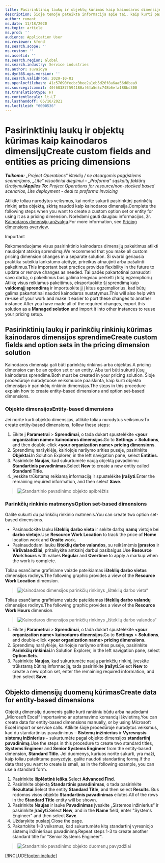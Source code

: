 ```yaml
---
title: Pasirinktinių laukų ir objektų kūrimas kaip kainodaros dimensijų
description: Šioje temoje pateikta informacija apie tai, kaip kurti pasirinktinių parinkčių rinkinius arba objektus.
author: rumant
ms.date: 11/18/2020
ms.topic: article
ms.prod: ''
audience: Application User
ms.reviewer: kfend
ms.search.scope: ''
ms.custom: ''
ms.assetid: ''
ms.search.region: Global
ms.search.industry: Service industries
ms.author: suvaidya
ms.dyn365.ops.version: ''
ms.search.validFrom: 2020-10-01
ms.openlocfilehash: 41c57690fecbc3bee2a1eb5d26f8a6aa56d8bea9
ms.sourcegitcommit: 40f68387f594180af64a5e5c748b6efa188bd300
ms.translationtype: HT
ms.contentlocale: lt-LT
ms.lasthandoff: 05/10/2021
ms.locfileid: "6000536"
---
```

# <a name="create-custom-fields-and-entities-as-pricing-dimensions"></a><span data-ttu-id="7e02f-103">Pasirinktinių laukų ir objektų kūrimas kaip kainodaros dimensijų</span><span class="sxs-lookup"><span data-stu-id="7e02f-103">Create custom fields and entities as pricing dimensions</span></span>

<span data-ttu-id="7e02f-104">_**Taikoma:** „Project Operations“ išteklių / ne atsargomis pagrįstiems scenarijams, „Lite“ visuotiniui diegimui – „Proforma“ sąskaitų faktūrų išrašymui_</span><span class="sxs-lookup"><span data-stu-id="7e02f-104">_**Applies To:** Project Operations for resource/non-stocked based scenarios, Lite deployment - deal to proforma invoicing_</span></span>

<span data-ttu-id="7e02f-105">Atlikite toliau nurodytus veiksmus, kai norite sukurti pasirinktinį parinkčių rinkinį arba objektą, skirtą naudoti kaip kainodaros dimensija.</span><span class="sxs-lookup"><span data-stu-id="7e02f-105">Complete the following steps when you want to create a custom option set or entity for using it as a pricing dimension.</span></span> <span data-ttu-id="7e02f-106">Norėdami gauti daugiau informacijos, žr. [Kainodaros dimensijų apžvalga](pricing-dimensions-overview.md).</span><span class="sxs-lookup"><span data-stu-id="7e02f-106">For more information, see [Pricing dimensions overview](pricing-dimensions-overview.md).</span></span>  

> [!IMPORTANT]
> <span data-ttu-id="7e02f-107">Rekomenduojame visus pasirinktinio kainodaros dimensijų pakeitimus atlikti naudojant atskirą sprendimą.</span><span class="sxs-lookup"><span data-stu-id="7e02f-107">We recommend that you make all custom pricing dimension changes in a separate solution.</span></span> <span data-ttu-id="7e02f-108">Ši svarbi geriausia praktika suteikia lankstumo ateityje, prireikus atnaujinti arba pašalinti pakeitimus.</span><span class="sxs-lookup"><span data-stu-id="7e02f-108">This important best practice provides flexibility in the future to update or remove changes as needed.</span></span> <span data-ttu-id="7e02f-109">Tai padės pakartotinai panaudoti savo darbą, o pakeitimus bus galima lengviau perkelti į kitą egzempliorių Atlikę visus reikiamus pakeitimus, eksportuokite šį sprendimą kaip **valdomąjį sprendimą** ir importuokite jį į kitus egzempliorius, kad būtų galima pakartotinai naudoti kainodaros nustatymus.</span><span class="sxs-lookup"><span data-stu-id="7e02f-109">This will also help with re-use of your work and make it easier to port these changes to another instance After you have made all of the required changes, export this solution as a **Managed solution** and import it into other instances to reuse your pricing setup.</span></span>

  
## <a name="create-custom-fields-and-option-sets-in-the-pricing-dimension-solution"></a><span data-ttu-id="7e02f-110">Pasirinktinių laukų ir parinkčių rinkinių kūrimas kainodaros dimensijos sprendime</span><span class="sxs-lookup"><span data-stu-id="7e02f-110">Create custom fields and option sets in the pricing dimension solution</span></span>

<span data-ttu-id="7e02f-111">Kainodaros dimensija gali būti parinkčių rinkinys arba objektas.</span><span class="sxs-lookup"><span data-stu-id="7e02f-111">A pricing dimension can be an option set or an entity.</span></span> <span data-ttu-id="7e02f-112">Abu turi būti sukurti jūsų kainodaros sprendime.</span><span class="sxs-lookup"><span data-stu-id="7e02f-112">Both must be created in your pricing solution.</span></span> <span data-ttu-id="7e02f-113">Šioje procedūroje nurodytuose veiksmuose paaiškinta, kaip kurti objekto dimensijas ir parinkčių rinkinio dimensijas.</span><span class="sxs-lookup"><span data-stu-id="7e02f-113">The steps in this procedure explain how to create entity-based dimensions and option set-based dimensions.</span></span>

### <a name="entity-based-dimensions"></a><span data-ttu-id="7e02f-114">Objekto dimensijos</span><span class="sxs-lookup"><span data-stu-id="7e02f-114">Entity-based dimensions</span></span>
<span data-ttu-id="7e02f-115">Jei norite kurti objekto dimensijas, atlikite toliau nurodytus veiksmus:</span><span class="sxs-lookup"><span data-stu-id="7e02f-115">To create entity-based dimensions, follow these steps:</span></span>

1. <span data-ttu-id="7e02f-116">Eikite į **Parametrai** > **Sprendimai**, o tada dukart spustelėkite **\<your organization name> kainodaros dimensijos**.</span><span class="sxs-lookup"><span data-stu-id="7e02f-116">Go to **Settings** > **Solutions**, and then double-click **\<your organization name> pricing dimensions**.</span></span>
2. <span data-ttu-id="7e02f-117">Sprendimų naršyklėje, kairiojoje naršymo srities pusėje, pasirinkite **Objektai**.</span><span class="sxs-lookup"><span data-stu-id="7e02f-117">In Solution Explorer, in the left navigation pane, select **Entities**.</span></span>
3. <span data-ttu-id="7e02f-118">Pasirinkite **Naujas**, kad sukurtumėte naują objektą pavadinimu **Standartinis pavadinimas**.</span><span class="sxs-lookup"><span data-stu-id="7e02f-118">Select **New** to create a new entity called **Standard Title**.</span></span> 
4. <span data-ttu-id="7e02f-119">Įveskite trūkstamą reikiamą informaciją ir spustelėkite **Įrašyti**.</span><span class="sxs-lookup"><span data-stu-id="7e02f-119">Enter the remaining required information, and then select **Save**.</span></span>

> ![Standartinio pavadinimo objekto apibrėžtis](media/Standard-Title-entity-definition.png)

### <a name="option-set-based-dimensions"></a><span data-ttu-id="7e02f-121">Parinkčių rinkinio matmenys</span><span class="sxs-lookup"><span data-stu-id="7e02f-121">Option set-based dimensions</span></span> 
<span data-ttu-id="7e02f-122">Galite sukurti du parinkčių rinkinio matmenis.</span><span class="sxs-lookup"><span data-stu-id="7e02f-122">You can create two option set-based dimensions.</span></span> 

- <span data-ttu-id="7e02f-123">Pasinaudokite lauku **Išteklių darbo vieta** ir sekite darbą **namų** vietoje bei **darbo vietoje**.</span><span class="sxs-lookup"><span data-stu-id="7e02f-123">Use **Resource Work Location** to track the price of **Home** location work and **Onsite** work.</span></span> 
- <span data-ttu-id="7e02f-124">Pasinaudodami lauku **Išteklių darbo valandos**, su reikšmėmis **Įprastos** ir **Viršvalandžiai**, pritaikykite antkainį darbui pasibaigus.</span><span class="sxs-lookup"><span data-stu-id="7e02f-124">Use **Resource Work hours** with values **Regular** and **Overtime** to apply a markup when the work is complete.</span></span>

<span data-ttu-id="7e02f-125">Toliau esančiame grafiniame vaizde pateikiamas **išteklių darbo vietos** dimensijos rodinys.</span><span class="sxs-lookup"><span data-stu-id="7e02f-125">The following graphic provides a view of the **Resource Work Location** dimension.</span></span> 

> ![Kainodaros dimensijos parinkčių rinkinys „Išteklių darbo vieta“](media/Option-set-PD-called-Resource-Work-Location.png)

<span data-ttu-id="7e02f-127">Toliau esančiame grafiniame vaizde pateikiamas **išteklių darbo valandų** dimensijos rodinys.</span><span class="sxs-lookup"><span data-stu-id="7e02f-127">The following graphic provides a view of the **Resource Work Hours** dimension.</span></span> 

> ![Kainodaros dimensijos parinkčių rinkinys „Išteklių darbo valandos“](media/Option-set-PD-called-Resource-Work-Hours.png)

1. <span data-ttu-id="7e02f-129">Eikite į **Parametrai** > **Sprendimai**, o tada dukart spustelėkite **\<your organization name> kainodaros dimensijos**.</span><span class="sxs-lookup"><span data-stu-id="7e02f-129">Go to **Settings** > **Solutions**, and double-click  **\<your organization name> pricing dimensions**.</span></span> 
2. <span data-ttu-id="7e02f-130">Sprendimų naršyklėje, kairiojoje naršymo srities pusėje, pasirinkite **Parinkčių rinkiniai**.</span><span class="sxs-lookup"><span data-stu-id="7e02f-130">In Solution Explorer, in the left navigation pane, select  **Option Sets**.</span></span> 
3. <span data-ttu-id="7e02f-131">Pasirinkite **Naujas**, kad sukurtumėte naują parinkčių rinkinį, įveskite trūkstamą būtiną informaciją, tada pasirinkite **Įrašyti**.</span><span class="sxs-lookup"><span data-stu-id="7e02f-131">Select **New** to create a new option set, enter the remaining required information, and then select **Save**.</span></span>

## <a name="create-data-for-entity-based-dimensions"></a><span data-ttu-id="7e02f-132">Objekto dimensijų duomenų kūrimas</span><span class="sxs-lookup"><span data-stu-id="7e02f-132">Create data for entity-based dimensions</span></span>

<span data-ttu-id="7e02f-133">Objektų dimensijų duomenis galite kurti rankiniu būdu arba naudodami „Microsoft Excel“ importavimo ar aptarnavimo komandų iškvietimą.</span><span class="sxs-lookup"><span data-stu-id="7e02f-133">You can create data for entity-based dimensions manually, or by using Microsoft Excel import or service calls.</span></span> <span data-ttu-id="7e02f-134">Atlikite šioje procedūroje nurodytus veiksmus, kad du standartinius pavadinimus – **Sistemų inžinierius** ir **Vyresnysis sistemų inžinierius** – sukurtumėte pagal objekto dimensijos **standartinį pavadinimą**.</span><span class="sxs-lookup"><span data-stu-id="7e02f-134">Use the steps in this procedure to create two standard titles, **Systems Engineer** and **Senior Systems Engineer** from the entity-based dimension, **Standard Title**.</span></span> <span data-ttu-id="7e02f-135">Jei duomenys, kuriuos norite sukurti, yra maži, kaip toliau pateiktame pavyzdyje, galite naudoti standartinę formą.</span><span class="sxs-lookup"><span data-stu-id="7e02f-135">If the data that you want to create is small, as in the following example, you can use a standard form.</span></span>

1. <span data-ttu-id="7e02f-136">Pasirinkite **Išplėstinė ieška**.</span><span class="sxs-lookup"><span data-stu-id="7e02f-136">Select **Advanced Find**.</span></span>
2. <span data-ttu-id="7e02f-137">Pasirinkite objektą **Standartinis pavadinimas**, o tada pasirinkite **Rezultatai**.</span><span class="sxs-lookup"><span data-stu-id="7e02f-137">Select the entity **Standard Title**, and then select **Results**.</span></span> <span data-ttu-id="7e02f-138">Bus rodomos visos objekto **Standartinis pavadinimas** eilutės.</span><span class="sxs-lookup"><span data-stu-id="7e02f-138">All of the rows in the **Standard Title** entity will be shown.</span></span>
3. <span data-ttu-id="7e02f-139">Pasirinkite **Naujas** ir lauke **Pavadinimas** įveskite „Sistemos inžinierius“ ir pasirinkite **Įrašyti**.</span><span class="sxs-lookup"><span data-stu-id="7e02f-139">Select **New**, and in the **Name** field, enter "Systems Engineer" and then select **Save**.</span></span>
4. <span data-ttu-id="7e02f-140">Uždarykite puslapį.</span><span class="sxs-lookup"><span data-stu-id="7e02f-140">Close the page.</span></span> 
5. <span data-ttu-id="7e02f-141">Pakartokite 1–3 veiksmus, kad sukurtumėte kitą standartinį vyresniojo sistemų inžinieriaus pavadinimą.</span><span class="sxs-lookup"><span data-stu-id="7e02f-141">Repeat steps 1-3 to create another standard title for "Senior Systems Engineer".</span></span>

> ![Standartinio pavadinimo objekto duomenų pavyzdžiai](media/ST-data.png)


[!INCLUDE[footer-include](../includes/footer-banner.md)]